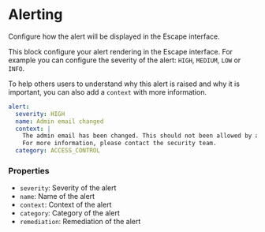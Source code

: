 # Alerting

Configure how the alert will be displayed in the Escape interface.

This block configure your alert rendering in the Escape interface.
For example you can configure the severity of the alert: `HIGH`, `MEDIUM`, `LOW` or `INFO`.

To help others users to understand why this alert is raised and why it is important, you can also add a `context`
with more information.

```yaml
alert:
  severity: HIGH
  name: Admin email changed
  context: |
    The admin email has been changed. This should not been allowed by any API.
    For more information, please contact the security team.
  category: ACCESS_CONTROL
```

### Properties

- `severity`: Severity of the alert
- `name`: Name of the alert
- `context`: Context of the alert
- `category`: Category of the alert
- `remediation`: Remediation of the alert

